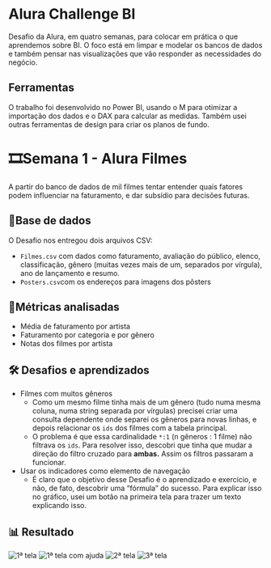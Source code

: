 # Alura Challenge BI

Desafio da Alura, em quatro semanas, para colocar em prática o que aprendemos sobre BI. O foco está em limpar e modelar os bancos de dados e também pensar nas visualizações que vão responder as necessidades do negócio.

## Ferramentas
O trabalho foi desenvolvido no Power BI, usando o M para otimizar a importação dos dados e o DAX para calcular as medidas.
Também usei outras ferramentas de design para criar os planos de fundo.

# 🎞Semana 1 - Alura Filmes
A partir do banco de dados de mil filmes tentar entender quais fatores podem influenciar na faturamento, e dar subsídio para decisões futuras.

## 🎲Base de dados
O Desafio nos entregou dois arquivos CSV:
- `Filmes.csv` com dados como faturamento, avaliação do público, elenco, classificação, gênero (muitas vezes mais de um, separados por vírgula), ano de lançamento e resumo.
- `Posters.csv`com os endereços para imagens dos pôsters

## 📏Métricas analisadas
- Média de faturamento por artista
- Faturamento por categoria e por gênero
- Notas dos filmes por artista

## 🛠 Desafios e aprendizados
- Filmes com muitos gêneros
    - Como um mesmo filme tinha mais de um gênero (tudo numa mesma coluna, numa string separada por vírgulas) precisei criar uma consulta dependente onde separei os gêneros para novas linhas, e depois relacionar os `ids` dos filmes com a tabela principal.
    - O problema é que essa cardinalidade `*:1` (n gêneros : 1 filme) não filtrava os `ids`. Para resolver isso, descobri que tinha que mudar a direção do filtro cruzado para **ambas.** Assim os filtros passaram a funcionar.
- Usar os indicadores como elemento de navegação
    - É claro que o objetivo desse Desafio é o aprendizado e exercício, e não, de fato, descobrir uma “fórmula” do sucesso. Para explicar isso no gráfico, usei um botão na primeira tela para trazer um texto explicando isso.

## 📊 Resultado
![1ª tela](https://github.com/rogeriomoreirajr/alurachallengebi2/blob/main/imagens/Screenshot_1.png?raw=true)
![1ª tela com ajuda](https://github.com/rogeriomoreirajr/alurachallengebi2/blob/main/imagens/Screenshot_4.png?raw=true)
![2ª tela](https://github.com/rogeriomoreirajr/alurachallengebi2/blob/main/imagens/Screenshot_2.png?raw=true)
![3ª tela](https://github.com/rogeriomoreirajr/alurachallengebi2/blob/main/imagens/Screenshot_3.png?raw=true)
